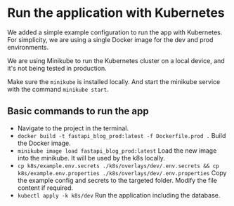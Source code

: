 # Run the application with Kubernetes

We added a simple example configuration to run the app with Kubernetes. For simplicity, we are using a single Docker image for the dev and prod environments.

We are using Minikube to run the Kubernetes cluster on a local device, and it's not being tested in production.

Make sure the `minikube` is installed locally. And start the minikube service with the command `minikube start`.

## Basic commands to run the app

- Navigate to the project in the terminal.
- `docker build -t fastapi_blog_prod:latest -f Dockerfile.prod .` Build the Docker image.
- `minikube image load fastapi_blog_prod:latest` Load the new image into the minikube. It will be used by the k8s locally.
- `cp k8s/example.env.secrets ./k8s/overlays/dev/.env.secrets && cp k8s/example.env.properties ./k8s/overlays/dev/.env.properties` Copy the example config and secrets to the targeted folder. Modify the file content if required.
- `kubectl apply -k k8s/dev` Run the application including the database.
